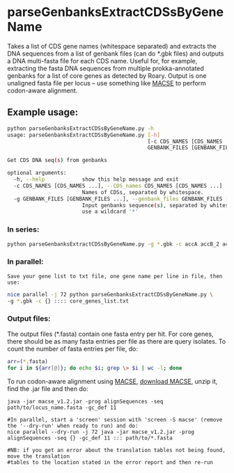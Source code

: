 # parseGenbanksExtractCDSsByGeneName
Takes a list of CDS gene names (whitespace separated) and extracts the DNA sequences from a list of genbank files (can do *.gbk files) and outputs a DNA multi-fasta file for each CDS name.  Useful for, for example, extracting the fasta DNA sequences from multiple prokka-annotated genbanks for a list of core genes as detected by Roary. Output is one unaligned fasta file per locus – use something like [MACSE](http://journals.plos.org/plosone/article?id=10.1371/journal.pone.0022594) to perform codon-aware alignment.

## Example usage:

```bash
python parseGenbanksExtractCDSsByGeneName.py -h
usage: parseGenbanksExtractCDSsByGeneName.py [-h]
                                             [-c CDS_NAMES [CDS_NAMES ...]] -g
                                             GENBANK_FILES [GENBANK_FILES ...]

Get CDS DNA seq(s) from genbanks

optional arguments:
  -h, --help            show this help message and exit
  -c CDS_NAMES [CDS_NAMES ...], --CDS_names CDS_NAMES [CDS_NAMES ...]
                        Names of CDSs, separated by whitespace.
  -g GENBANK_FILES [GENBANK_FILES ...], --genbank_files GENBANK_FILES [GENBANK_FILES ...]
                        Input genbanks sequence(s), separated by whitespace or
                        use a wildcard '*'
```

### In series:
    
```bash
python parseGenbanksExtractCDSsByGeneName.py -g *.gbk -c accA accB_2 accD
```

### In parallel:
    Save your gene list to txt file, one gene name per line in file, then use:

```bash
nice parallel -j 72 python parseGenbanksExtractCDSsByGeneName.py \
-g *.gbk -c {} :::: core_genes_list.txt
```

### Output files:
The output files (*.fasta) contain one fasta entry per hit.  For core genes, there should be as many fasta entries per file as there are query isolates.  To count the number of fasta entries per file, do:
```bash
arr=(*.fasta)
for i in ${arr[@]}; do echo $i; grep \> $i | wc -l; done
```

To run codon-aware alignment using [MACSE](http://journals.plos.org/plosone/article?id=10.1371/journal.pone.0022594), [download MACSE](http://bioweb.supagro.inra.fr/macse/index.php?menu=releases&option=releases), unzip it, find the .jar file and then do:

```
java -jar macse_v1.2.jar -prog alignSequences -seq path/to/locus_name.fasta -gc_def 11

#In parallel, start a 'screen' session with 'screen -S macse' (remove the '--dry-run' when ready to run) and do:
nice parallel --dry-run -j 72 java -jar macse_v1.2.jar -prog alignSequences -seq {} -gc_def 11 ::: path/to/*.fasta

#NB: if you get an error about the translation tables not being found, move the translation 
#tables to the location stated in the error report and then re-run
```

